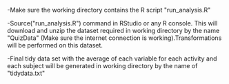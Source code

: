 
-Make sure the working directory contains the R script "run_analysis.R"

-Source("run_analysis.R") command in RStudio or any R console. This will download and unzip the dataset required in  working directory by the name "QuizData" (Make sure the internet connection is working).Transformations will be  performed on this dataset.

-Final  tidy data set with the average of each variable for each activity and each subject will be generated in working directory by the name of "tidydata.txt"

  
